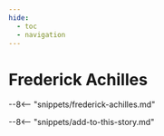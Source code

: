 ```yaml
---
hide:
  - toc
  - navigation 
---
```


# Frederick Achilles

<!--
**ddmmmyyyy — ddmmmyyyy**
-->

--8<-- "snippets/frederick-achilles.md"

--8<-- "snippets/add-to-this-story.md"
